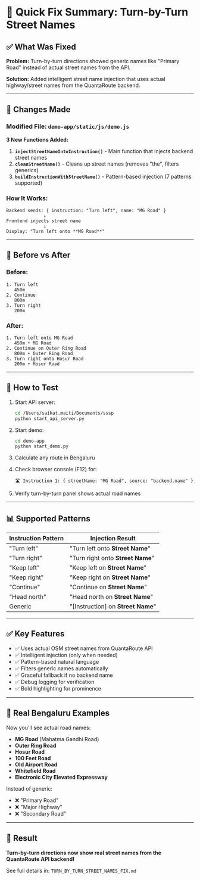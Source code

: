# 🚀 Quick Fix Summary: Turn-by-Turn Street Names

## ✅ What Was Fixed

**Problem:** Turn-by-turn directions showed generic names like "Primary Road" instead of actual street names from the API.

**Solution:** Added intelligent street name injection that uses actual highway/street names from the QuantaRoute backend.

---

## 🔧 Changes Made

### Modified File: `demo-app/static/js/demo.js`

**3 New Functions Added:**

1. **`injectStreetNameIntoInstruction()`** - Main function that injects backend street names
2. **`cleanStreetName()`** - Cleans up street names (removes "the", filters generics)
3. **`buildInstructionWithStreetName()`** - Pattern-based injection (7 patterns supported)

### How It Works:

```
Backend sends: { instruction: "Turn left", name: "MG Road" }
              ↓
Frontend injects street name
              ↓
Display: "Turn left onto **MG Road**"
```

---

## 🎯 Before vs After

### Before:
```
1. Turn left
   450m
2. Continue
   800m
3. Turn right
   200m
```

### After:
```
1. Turn left onto MG Road
   450m • MG Road
2. Continue on Outer Ring Road
   800m • Outer Ring Road
3. Turn right onto Hosur Road
   200m • Hosur Road
```

---

## 🧪 How to Test

1. Start API server:
   ```bash
   cd /Users/saikat.maiti/Documents/sssp
   python start_api_server.py
   ```

2. Start demo:
   ```bash
   cd demo-app
   python start_demo.py
   ```

3. Calculate any route in Bengaluru

4. Check browser console (F12) for:
   ```
   🛣️ Instruction 1: { streetName: "MG Road", source: "backend.name" }
   ```

5. Verify turn-by-turn panel shows actual road names

---

## 📊 Supported Patterns

| Instruction Pattern | Injection Result |
|-------------------|------------------|
| "Turn left" | "Turn left onto **Street Name**" |
| "Turn right" | "Turn right onto **Street Name**" |
| "Keep left" | "Keep left on **Street Name**" |
| "Keep right" | "Keep right on **Street Name**" |
| "Continue" | "Continue on **Street Name**" |
| "Head north" | "Head north on **Street Name**" |
| Generic | "[Instruction] on **Street Name**" |

---

## ✅ Key Features

- ✅ Uses actual OSM street names from QuantaRoute API
- ✅ Intelligent injection (only when needed)
- ✅ Pattern-based natural language
- ✅ Filters generic names automatically
- ✅ Graceful fallback if no backend name
- ✅ Debug logging for verification
- ✅ Bold highlighting for prominence

---

## 📍 Real Bengaluru Examples

Now you'll see actual road names:
- **MG Road** (Mahatma Gandhi Road)
- **Outer Ring Road**
- **Hosur Road**
- **100 Feet Road**
- **Old Airport Road**
- **Whitefield Road**
- **Electronic City Elevated Expressway**

Instead of generic:
- ❌ "Primary Road"
- ❌ "Major Highway"
- ❌ "Secondary Road"

---

## 🎉 Result

**Turn-by-turn directions now show real street names from the QuantaRoute API backend!**

See full details in: `TURN_BY_TURN_STREET_NAMES_FIX.md`

